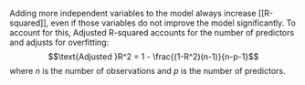 Adding more independent variables to the model always increase [[R-squared]], even if those variables do not improve the model significantly. To account for this, Adjusted R-squared accounts for the number of predictors and adjusts for overfitting:$$\text{Adjusted }R^2 = 1 - \frac{(1-R^2)(n-1)}{n-p-1}$$where $n$ is the number of observations and $p$ is the number of predictors.